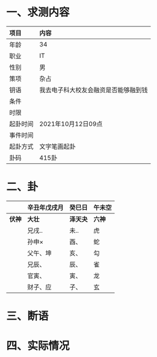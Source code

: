 # 一、求测内容
|项目|内容|
|:-|:-|
|年龄|34|
|职业|IT|
|性别|男|
|策项|杂占|
|钥语|我去电子科大校友会融资是否能够融到钱|
|条件||
|时限||
|起卦时间|2021年10月12日09点|
|事件时间||
|起卦方式|文字笔画起卦|
|卦码|415卦|

# 二、卦
||辛丑年戊戌月|癸巳日|午未空|
|:-|:-|:-|:-|
|**伏神**|**大壮**|**泽天夬**|**六神**|
||兄戌..|未..|虎|
||孙申×|酉、|蛇|
||父午、坤|亥、|勾|
||兄辰、|辰、|雀|
||官寅、|寅、|龙|
||财子、应|子、|玄|


# 三、断语

# 四、实际情况